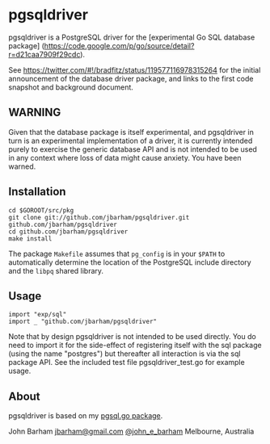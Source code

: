 pgsqldriver
===========

pgsqldriver is a PostgreSQL driver for the [experimental Go SQL database package]
(https://code.google.com/p/go/source/detail?r=d21caa7909f29cdc).

See https://twitter.com/#!/bradfitz/status/119577116978315264
for the initial announcement of the database driver package, and links
to the first code snapshot and background document.

WARNING
-------

Given that the database package is itself experimental, and pgsqldriver
in turn is an experimental implementation of a driver, it is currently intended
purely to exercise the generic database API and is not intended to be used
in any context where loss of data might cause anxiety.  You have been warned.

Installation
------------

	cd $GOROOT/src/pkg
	git clone git://github.com/jbarham/pgsqldriver.git github.com/jbarham/pgsqldriver
	cd github.com/jbarham/pgsqldriver
	make install

The package `Makefile` assumes that `pg_config` is in your `$PATH` to
automatically determine the location of the PostgreSQL include directory and
the `libpq` shared library.

Usage
-----

	import "exp/sql"
	import _ "github.com/jbarham/pgsqldriver"
		
Note that by design pgsqldriver is not intended to be used directly.
You do need to import it for the side-effect of registering itself with
the sql package (using the name "postgres") but thereafter all interaction
is via the sql package API.  See the included test file pgsqldriver_test.go
for example usage.

About
-----

pgsqldriver is based on my [pgsql.go package](https://github.com/jbarham/pgsql.go).

John Barham
jbarham@gmail.com
[@john_e_barham](twitter.com/john_e_barham)
Melbourne, Australia
